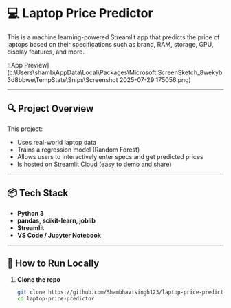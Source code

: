 # 💻 Laptop Price Predictor

This is a machine learning-powered Streamlit app that predicts the price of laptops based on their specifications such as brand, RAM, storage, GPU, display features, and more.

![App Preview](c:\Users\shamb\AppData\Local\Packages\Microsoft.ScreenSketch_8wekyb3d8bbwe\TempState\Snips\Screenshot 2025-07-29 175056.png)

---

## 🔍 Project Overview

This project:

- Uses real-world laptop data
- Trains a regression model (Random Forest)
- Allows users to interactively enter specs and get predicted prices
- Is hosted on Streamlit Cloud (easy to demo and share)

---

## 📦 Tech Stack

- **Python 3**
- **pandas, scikit-learn, joblib**
- **Streamlit**
- **VS Code / Jupyter Notebook**

---

## 🚀 How to Run Locally

1. **Clone the repo**
   ```bash
   git clone https://github.com/Shambhavisingh123/laptop-price-predictor.git
   cd laptop-price-predictor
   ```
